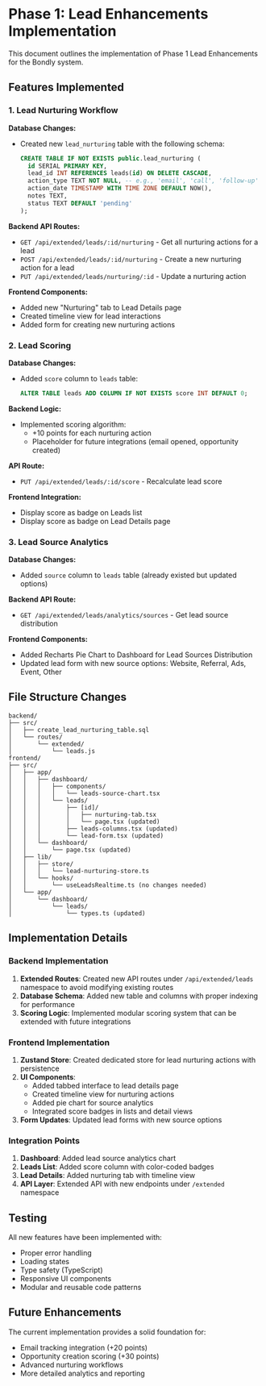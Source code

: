 # Phase 1: Lead Enhancements Implementation

This document outlines the implementation of Phase 1 Lead Enhancements for the Bondly system.

## Features Implemented

### 1. Lead Nurturing Workflow

**Database Changes:**
- Created new `lead_nurturing` table with the following schema:
  ```sql
  CREATE TABLE IF NOT EXISTS public.lead_nurturing (
    id SERIAL PRIMARY KEY,
    lead_id INT REFERENCES leads(id) ON DELETE CASCADE,
    action_type TEXT NOT NULL, -- e.g., 'email', 'call', 'follow-up'
    action_date TIMESTAMP WITH TIME ZONE DEFAULT NOW(),
    notes TEXT,
    status TEXT DEFAULT 'pending'
  );
  ```

**Backend API Routes:**
- `GET /api/extended/leads/:id/nurturing` - Get all nurturing actions for a lead
- `POST /api/extended/leads/:id/nurturing` - Create a new nurturing action for a lead
- `PUT /api/extended/leads/nurturing/:id` - Update a nurturing action

**Frontend Components:**
- Added new "Nurturing" tab to Lead Details page
- Created timeline view for lead interactions
- Added form for creating new nurturing actions

### 2. Lead Scoring

**Database Changes:**
- Added `score` column to `leads` table:
  ```sql
  ALTER TABLE leads ADD COLUMN IF NOT EXISTS score INT DEFAULT 0;
  ```

**Backend Logic:**
- Implemented scoring algorithm:
  - +10 points for each nurturing action
  - Placeholder for future integrations (email opened, opportunity created)

**API Route:**
- `PUT /api/extended/leads/:id/score` - Recalculate lead score

**Frontend Integration:**
- Display score as badge on Leads list
- Display score as badge on Lead Details page

### 3. Lead Source Analytics

**Database Changes:**
- Added `source` column to `leads` table (already existed but updated options)

**Backend API Route:**
- `GET /api/extended/leads/analytics/sources` - Get lead source distribution

**Frontend Components:**
- Added Recharts Pie Chart to Dashboard for Lead Sources Distribution
- Updated lead form with new source options: Website, Referral, Ads, Event, Other

## File Structure Changes

```
backend/
├── src/
│   ├── create_lead_nurturing_table.sql
│   └── routes/
│       └── extended/
│           └── leads.js
frontend/
├── src/
│   ├── app/
│   │   ├── dashboard/
│   │   │   ├── components/
│   │   │   │   └── leads-source-chart.tsx
│   │   │   └── leads/
│   │   │       ├── [id]/
│   │   │       │   ├── nurturing-tab.tsx
│   │   │       │   └── page.tsx (updated)
│   │   │       ├── leads-columns.tsx (updated)
│   │   │       └── lead-form.tsx (updated)
│   │   └── dashboard/
│   │       └── page.tsx (updated)
│   ├── lib/
│   │   ├── store/
│   │   │   └── lead-nurturing-store.ts
│   │   └── hooks/
│   │       └── useLeadsRealtime.ts (no changes needed)
│   └── app/
│       └── dashboard/
│           └── leads/
│               └── types.ts (updated)
```

## Implementation Details

### Backend Implementation

1. **Extended Routes**: Created new API routes under `/api/extended/leads` namespace to avoid modifying existing routes
2. **Database Schema**: Added new table and columns with proper indexing for performance
3. **Scoring Logic**: Implemented modular scoring system that can be extended with future integrations

### Frontend Implementation

1. **Zustand Store**: Created dedicated store for lead nurturing actions with persistence
2. **UI Components**: 
   - Added tabbed interface to lead details page
   - Created timeline view for nurturing actions
   - Added pie chart for source analytics
   - Integrated score badges in lists and detail views
3. **Form Updates**: Updated lead forms with new source options

### Integration Points

1. **Dashboard**: Added lead source analytics chart
2. **Leads List**: Added score column with color-coded badges
3. **Lead Details**: Added nurturing tab with timeline view
4. **API Layer**: Extended API with new endpoints under `/extended` namespace

## Testing

All new features have been implemented with:
- Proper error handling
- Loading states
- Type safety (TypeScript)
- Responsive UI components
- Modular and reusable code patterns

## Future Enhancements

The current implementation provides a solid foundation for:
- Email tracking integration (+20 points)
- Opportunity creation scoring (+30 points)
- Advanced nurturing workflows
- More detailed analytics and reporting